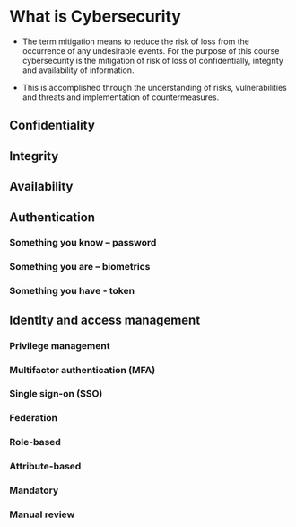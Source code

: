 # What is Cybersecurity

* The term mitigation means to reduce the risk of loss from the occurrence of any undesirable events.  For the purpose of this 
course cybersecurity is the mitigation of risk of loss of confidentially, integrity and availability of information. 

* This is accomplished through the understanding of risks, vulnerabilities and threats and implementation of countermeasures.
## Confidentiality

## Integrity

## Availability

## Authentication
### Something you know – password
### Something you are – biometrics
### Something you have - token

## Identity and access management
### Privilege management
### Multifactor authentication (MFA)
### Single sign-on (SSO)
### Federation
### Role-based
### Attribute-based
### Mandatory
### Manual review



